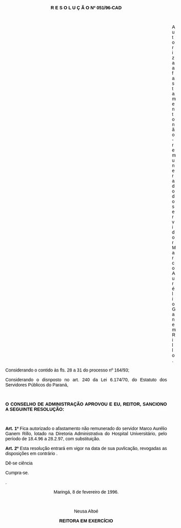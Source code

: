 <BODY TEXT="#000000">

<B><FONT FACE="Arial"><P ALIGN="CENTER">R E S O L U &Ccedil; &Atilde; O  Nº 051/96-CAD</P>
</B><P ALIGN="JUSTIFY"></P>
<P ALIGN="JUSTIFY">&nbsp;</P><DIR>
<DIR>
<DIR>
<DIR>
<DIR>
<DIR>
<DIR>
<DIR>
<DIR>
<DIR>
<DIR>
<DIR>
<DIR>

<P ALIGN="JUSTIFY">Autoriza afastamento n&atilde;o-remunerado do servidor Marco Aur&eacute;lio Ganem Rillo.</P>
<P ALIGN="JUSTIFY"></P></DIR>
</DIR>
</DIR>
</DIR>
</DIR>
</DIR>
</DIR>
</DIR>
</DIR>
</DIR>
</DIR>
</DIR>
</DIR>

<P ALIGN="JUSTIFY">Considerando o contido &agrave;s fls. 28 a 31 do processo nº 164/93;</P>
<P ALIGN="JUSTIFY">&#9;Considerando o disnposto no art. 240 da Lei 6.174/70, do Estatuto dos Servidores P&uacute;blicos do Paran&aacute;,</P>
<P ALIGN="JUSTIFY"></P>
<P ALIGN="JUSTIFY">&nbsp;</P>
<B><P ALIGN="JUSTIFY">O CONSELHO DE ADMINISTRA&Ccedil;&Atilde;O APROVOU E EU, REITOR, SANCIONO A SEGUINTE RESOLU&Ccedil;&Atilde;O: </P>
</B><P ALIGN="JUSTIFY"></P>
<P ALIGN="JUSTIFY">&nbsp;</P>
<B><P ALIGN="JUSTIFY">&#9;Art. 1º</B> Fica autorizado o afastamento n&atilde;o remunerado do servidor Marco Aur&eacute;lio  Ganem Rillo, lotado na Diretoria Administrativa do Hospital Universit&aacute;rio, pelo per&iacute;odo de 18.4.96 a 28.2.97, com substitui&ccedil;&atilde;o.</P>
<B><P ALIGN="JUSTIFY">Art. 2º</B>  Esta  resolu&ccedil;&atilde;o entrar&aacute; em vigor na data de sua puvlica&ccedil;&atilde;o, revogadas as disposi&ccedil;&otilde;es em contr&aacute;rio .</P>
<P ALIGN="JUSTIFY">D&ecirc;-se ci&ecirc;ncia</P>
<P ALIGN="JUSTIFY">Cumpra-se.</P>
<P ALIGN="JUSTIFY"></P>
<P ALIGN="JUSTIFY">.</P>
<P ALIGN="CENTER">Maring&aacute;, 8 de fevereiro de 1996.</P>
<P ALIGN="CENTER"></P>
<P ALIGN="CENTER">&nbsp;</P>
<P ALIGN="CENTER">Neusa Alto&eacute;</P>
<B><P ALIGN="CENTER">REITORA EM EXERC&Iacute;CIO</P></B></FONT></BODY>
